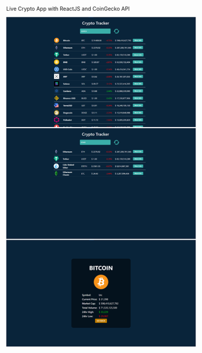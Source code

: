 Live Crypto App with ReactJS and CoinGecko API

![Project Preview](./src/Preview/MainPage.png)
![Project Preview](./src/Preview/Search.png)
![Project Preview](./src/Preview/CoinPage.png)
